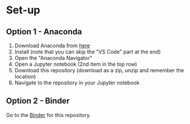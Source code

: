 # Set-up

## Option 1 - Anaconda

1. Download Anaconda from [here](https://www.anaconda.com/download/)
2. Install (note that you can skip the "VS Code" part at the end)
3. Open the "Anaconda Navigator"
4. Open a Jupyter notebook (2nd item in the top row)
5. Download this repository (download as a zip, unzip and remember the location)
6. Navigate to the repository in your Jupyter notebook

## Option 2 - Binder

Go to the [Binder](https://mybinder.org/v2/gh/Shillaker/python-taster/master) for this repository.

